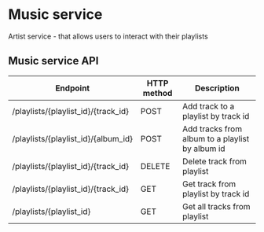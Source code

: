 # Music service
Artist service - that allows users to interact with their playlists 
## Music service API

| Endpoint                            | HTTP method | Description                                     |
|-------------------------------------|-------------|-------------------------------------------------|
| /playlists/{playlist_id}/{track_id} | POST        | Add track to a playlist by track id             |
| /playlists/{playlist_id}/{album_id} | POST        | Add tracks from album to a playlist by album id |
| /playlists/{playlist_id}/{track_id} | DELETE      | Delete track from playlist                      |
| /playlists/{playlist_id}/{track_id} | GET         | Get track from playlist by track id             |
| /playlists/{playlist_id}            | GET         | Get all tracks from playlist                    |